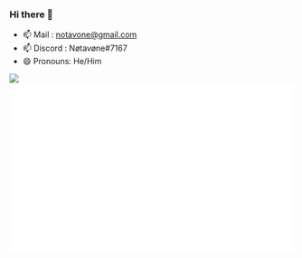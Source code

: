 ### Hi there 👋

- 📫 Mail : notavone@gmail.com
- 📫 Discord : Nøtavøne#7167
- 😄 Pronouns: He/Him

![](https://github.com/noravone/github-stats/blob/master/generated/overview.svg)
![](https://github.com/notavone/github-stats/blob/master/generated/languages.svg)
